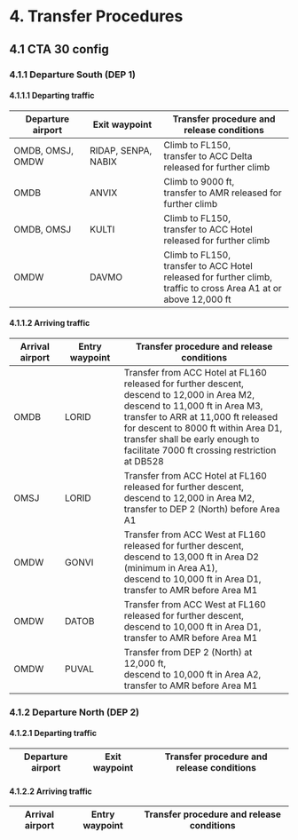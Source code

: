 # 4. Transfer Procedures
## 4.1 CTA 30 config
### 4.1.1 Departure South (DEP 1)
#### 4.1.1.1 Departing traffic
| Departure airport | Exit waypoint | Transfer procedure and release conditions |
|-------------------|---------------|-------------------------------------------|
| OMDB, OMSJ, OMDW | RIDAP, SENPA, NABIX| Climb to FL150,<br> transfer to ACC Delta released for further climb |
| OMDB | ANVIX | Climb to 9000 ft,<br> transfer to AMR released for further climb |
| OMDB, OMSJ | KULTI | Climb to FL150,<br> transfer to ACC Hotel released for further climb |
| OMDW | DAVMO | Climb to FL150,<br> transfer to ACC Hotel released for further climb,<br> traffic to cross Area A1 at or above 12,000 ft |

#### 4.1.1.2 Arriving traffic
| Arrival airport   | Entry waypoint | Transfer procedure and release conditions |
|-------------------|----------------|-------------------------------------------|
| OMDB | LORID | Transfer from ACC Hotel at FL160 released for further descent,<br> descend to 12,000 in Area M2,<br> descend to 11,000 ft in Area M3,<br> transfer to ARR at 11,000 ft released for descent to 8000 ft within Area D1,<br> transfer shall be early enough to facilitate 7000 ft crossing restriction at DB528 |
| OMSJ | LORID | Transfer from ACC Hotel at FL160 released for further descent,<br> descend to 12,000 in Area M2,<br> transfer to DEP 2 (North) before Area A1 |
| OMDW | GONVI | Transfer from ACC West at FL160 released for further descent,<br> descend to 13,000 ft in Area D2 (minimum in Area A1),<br> descend to 10,000 ft in Area D1,<br> transfer to AMR before Area M1 |
| OMDW | DATOB | Transfer from ACC West at FL160 released for further descent,<br> descend to 10,000 ft in Area D1,<br> transfer to AMR before Area M1 |
| OMDW | PUVAL | Transfer from DEP 2 (North) at 12,000 ft,<br> descend to 10,000 ft in Area A2,<br> transfer to AMR before Area M1 |

### 4.1.2 Departure North (DEP 2)
#### 4.1.2.1 Departing traffic
| Departure airport | Exit waypoint | Transfer procedure and release conditions |
|-------------------|---------------|-------------------------------------------|

#### 4.1.2.2 Arriving traffic
| Arrival airport   | Entry waypoint | Transfer procedure and release conditions |
|-------------------|----------------|-------------------------------------------|